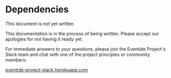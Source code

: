 # Dependencies

<div class="note custom-block">
  <p>
    This document is not yet written
  </p>
</div>

This documentation is in the process of being written. Please accept our apologies for not having it ready yet.

For immediate answers to your questions, please join the Eventide Project's Slack team and chat with one of the project principles or community members:

[eventide-project-slack.herokuapp.com](https://eventide-project-slack.herokuapp.com)
